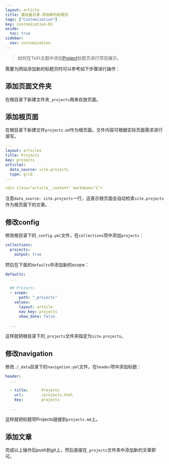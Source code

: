 ```yaml
---
layout: article
title: 建站备忘录-添加新的标题页
tags: ["Customization"]
key: customization-01
aside:
  toc: true
sidebar:
  nav: customization
---
```


> 如何在TeXt主题中添加[Project](/projects.html)标题页进行项目展示。
<!--more-->

需要为网站添加新的标题页时可以参考如下步骤进行操作：

## 添加页面文件夹

在根目录下新建文件夹`_projects`用来存放页面。

## 添加根页面

在根目录下新建文件`projects.md`作为根页面，文件内容可根据实际页面需求进行填写。


```yml
---
layout: articles
title: Projects
key: projects
articles:
  data_source: site.projects
  type: grid
---

<div class="article__content" markdown="1">
```

注意`data_source: site.projects`一行，这表示根页面会自动检索`site.projects`作为根页面下的文章。

## 修改config

修改根目录下的`_config.yml`文件，在`collections`项中添加`projects`：

```yml
collections:
  projects:
    output: true
```

然后在下面的`defaults`中添加新的scope：

```yml
defaults:
  ...

  ## Projects
  - scope:
      path: "_projects"
    values:
      layout: article
      nav_key: projects
      show_date: false
  
  ...
```

这样就把根目录下的`_projects`文件夹指定为`site.projects`。

## 修改navigation

修改`./_data`目录下的`navigation.yml`文件，在`header`项中添加标题：

```yml
header:
  ...

  - title:      Projects
    url:        /projects.html
    key:        projects
  
  ...
```

这样就把标题项Projects链接到`projects.md`上。

## 添加文章

完成以上操作后push到git上，然后直接在`_projects`文件夹中添加新的文章即可。